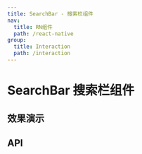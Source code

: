 ```yaml
---
title: SearchBar - 搜索栏组件
nav:
  title: RN组件
  path: /react-native
group:
  title: Interaction
  path: /interaction
---
```


# SearchBar 搜索栏组件

## 效果演示

## API
